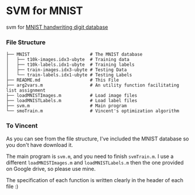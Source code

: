 ﻿# SVM for MNIST
svm for [MNIST handwriting digit database](http://yann.lecun.com/exdb/mnist/)

### File Structure
```
├── MNIST                       # The MNIST database
│   ├── t10k-images.idx3-ubyte  # Training data
│   ├── t10k-labels.idx1-ubyte  # Training labels
│   ├── train-images.idx3-ubyte # Testing Data
│   └── train-labels.idx1-ubyte # Testing Labels
├── README.md                   # This File
├── arg2vars.m                  # An utility function facilitating list assignment
├── loadMNISTImages.m           # Load image files
├── loadMNISTLabels.m           # Load label files
├── svm.m                       # Main program
└── smoTrain.m                  # Vincent's optimization algorithm
```

### To Vincent
As you can see from the file structure, I've included the MNIST database so you don't have download it.

The main program is ``svm.m``, and you need to finish ``svmTrain.m``. I use a different ``loadMNISTImages.m`` and ``loadMNISTLabels.m`` then the one provided on Google drive, so please use mine.

The specification of each function is written clearly in the header of each file :)
